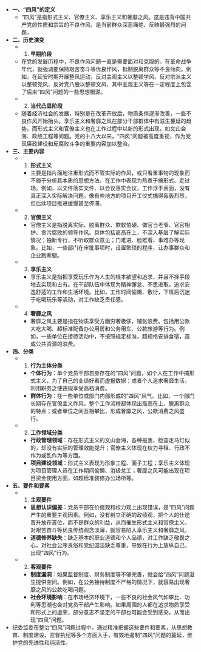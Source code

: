 - **一、“四风”的定义**
	- “四风”是指形式主义、官僚主义、享乐主义和奢靡之风。这是违背中国共产党的性质和宗旨的不良作风，是当前群众深恶痛绝、反映最强烈的问题。
- **二、历史演变**
	- 1. **早期阶段**
	- 在党的发展历程中，不良作风问题一直是需要面对和克服的。在革命战争年代，就强调要保持艰苦奋斗等优良作风，抵制脱离群众等不良倾向。例如，在延安时期开展整风运动，反对主观主义以整顿学风、反对宗派主义以整顿党风、反对党八股以整顿文风，其中主观主义等在一定程度上包含了后来“四风”问题的一些思想根源。
	- 2. **当代凸显阶段**
	- 随着经济社会的发展，特别是在改革开放后，物质条件逐渐改善，一些不良作风开始抬头。享乐主义和奢靡之风在部分干部群体中有滋生蔓延的趋势。而形式主义和官僚主义也在工作过程中以新的形式出现，如文山会海、政绩工程等问题。党的十八大以来，“四风”问题被高度重视，作为党风廉政建设和反腐败斗争的重要内容加以整治。
- **三、主要内容**
	- 1. **形式主义**
		- 主要是指片面地注重形式而不管实际的作风，或只看重事物的现象而不屑于分析其本质的思想方法。在工作中表现为热衷于搞形式、走过场。例如，以文件落实文件、以会议落实会议，工作浮于表面，没有真正深入实际解决问题。像有些地方的项目开工仪式搞得轰轰烈烈，但后续项目推进缓慢甚至停滞。
	- 2. **官僚主义**
		- 官僚主义是指脱离实际、脱离群众、欺软怕硬、做官当老爷、官官相护、贪污腐败的领导作风。具体包括高高在上，不深入基层了解实际情况；独断专行，不听取群众意见；门难进、脸难看、事难办等现象。比如，一些部门在审批事项时，设置繁琐的程序，让办事群众和企业跑断腿。
	- 3. **享乐主义**
		- 享乐主义是指把享受玩乐作为人生的根本欲望和追求，并且不择手段地去实现和占有。在干部队伍中体现为精神懈怠、不思进取，追求安逸舒适的工作和生活环境。比如，工作时间偷懒、敷衍，下班后沉迷于吃喝玩乐等活动，对工作缺乏责任感。
	- 4. **奢靡之风**
		- 奢靡之风主要是指在物质享受方面穷奢极侈，铺张浪费。包括用公款大吃大喝、超标准配备办公用房和公务用车、公款旅游等行为。例如，一些单位在接待活动中，不按照规定标准，超规格安排食宿，造成公共资源的浪费。
- **四、分类**
	- 1. **行为主体分类**
		- **个体行为**：单个党员干部自身存在的“四风”问题，如个人在工作中搞形式主义，为了自己的业绩好看而虚报数据；或者个人追求奢靡生活，利用职务之便违规享受高档消费。
		- **群体行为**：在一些单位或部门内部形成的“四风”风气。比如，一个部门长期存在官僚主义作风，整个工作流程都体现出高高在上、脱离群众的特点；或者单位之间互相攀比，形成奢靡之风，公款消费之风盛行。
	- 2. **工作领域分类**
		- **行政管理领域**：存在形式主义的文山会海，各种报表、检查走马灯似的，却没有实际的管理效能提升；官僚主义体现在权力寻租、行政不作为或乱作为等方面。
		- **项目建设领域**：形式主义表现为形象工程、面子工程；享乐主义体现为项目管理人员在工作期间偷懒、消极怠工；奢靡之风可能出现在项目资金使用方面，如超标准装修办公场所等。
- **五、要件和要素**
	- 1. **主观要件**
		- **思想认识偏差**：党员干部在价值观和权力观上出现错误，是“四风”问题产生的重要主观因素。例如，没有树立正确的政绩观，把个人的仕途晋升放在首位，而不是群众的利益，从而催生形式主义和官僚主义。对艰苦奋斗等优良传统观念淡薄，就容易陷入享乐主义和奢靡之风。
		- **道德修养缺失**：缺乏基本的职业道德和个人品德，对工作缺乏敬畏之心，对社会公序良俗和党纪国法缺乏尊重，导致在行为上放纵自己，出现“四风”行为。
	- 2. **客观要件**
		- **制度漏洞**：如果监督制度、财务制度等不够完善，就会给“四风”问题滋生提供空间。例如，在公务接待制度不严格的情况下，就容易出现奢靡之风的公款吃喝问题。
		- **社会环境影响**：在市场经济环境下，一些不良的社会风气如攀比、功利等思潮也会对党员干部产生影响。如果周围的人都在追求物质享受和形式上的虚荣，部分意志不坚定的干部也可能会受到感染，从而出现“四风”问题。
- 纪委监委在整治“四风”问题过程中，通过精准把握这些要件和要素，从思想教育、制度建设、监督执纪等多个方面入手，有效地遏制“四风”问题的蔓延，维护党的先进性和纯洁性。